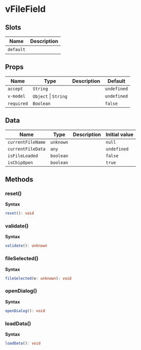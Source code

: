# vFileField

## Slots

| Name      | Description |
| --------- | ----------- |
| `default` | &nbsp;      |

## Props

| Name       | Type                     | Description | Default     |
| ---------- | ------------------------ | ----------- | ----------- |
| `accept`   | `String`                 |             | `undefined` |
| `v-model`  | `Object` &#124; `String` |             | `undefined` |
| `required` | `Boolean`                |             | `false`     |

## Data

| Name              | Type      | Description | Initial value |
| ----------------- | --------- | ----------- | ------------- |
| `currentFileName` | `unknown` |             | `null`        |
| `currentFileData` | `any`     |             | `undefined`   |
| `isFileLoaded`    | `boolean` |             | `false`       |
| `isChipOpen`      | `boolean` |             | `true`        |

## Methods

### reset()

**Syntax**

```typescript
reset(): void
```

### validate()

**Syntax**

```typescript
validate(): unknown
```

### fileSelected()

**Syntax**

```typescript
fileSelected(e: unknown): void
```

### openDialog()

**Syntax**

```typescript
openDialog(): void
```

### loadData()

**Syntax**

```typescript
loadData(): void
```
